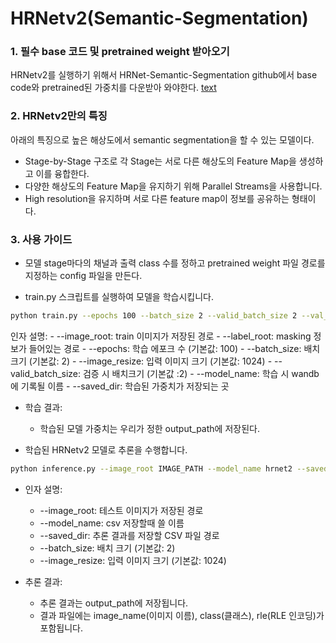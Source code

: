 # HRNetv2(Semantic-Segmentation)

### **1. 필수 base 코드 및 pretrained weight 받아오기**

HRNetv2를 실행하기 위해서 HRNet-Semantic-Segmentation github에서 base code와 pretrained된 가중치를 다운받아 와야한다.
[text](https://github.com/HRNet/HRNet-Semantic-Segmentation)

### **2. HRNetv2만의 특징**

아래의 특징으로 높은 해상도에서 semantic segmentation을 할 수 있는 모델이다.

- Stage-by-Stage 구조로 각 Stage는 서로 다른 해상도의 Feature Map을 생성하고 이를 융합한다.
- 다양한 해상도의 Feature Map을 유지하기 위해 Parallel Streams을 사용합니다.
- High resolution을 유지하며 서로 다른 feature map이 정보를 공유하는 형태이다.


### **3. 사용 가이드**

- 모델 stage마다의 채널과 출력 class 수를 정하고 pretrained weight 파일 경로를 지정하는 config 파일을 만든다.

- train.py 스크립트를 실행하여 모델을 학습시킵니다.
```bash
python train.py --epochs 100 --batch_size 2 --valid_batch_size 2 --val_every 10 --model_name hrnet2 --image_resize 1024 --saved_dir output_path --image_root IMAGE_PATH --lable_root LABEL_PATH
```

인자 설명:
    - --image_root: train 이미지가 저장된 경로
    - --label_root: masking 정보가 들어있는 경로
    - --epochs: 학습 에포크 수 (기본값: 100)
    - --batch_size: 배치 크기 (기본값: 2)
    - --image_resize: 입력 이미지 크기 (기본값: 1024)
    - --valid_batch_size: 검증 시 배치크기 (기본값 :2)
    - --model_name: 학습 시 wandb에 기록될 이름
    - --saved_dir: 학습된 가중치가 저장되는 곳

- 학습 결과:
    - 학습된 모델 가중치는 우리가 정한 output_path에 저장된다.

- 학습된 HRNetv2 모델로 추론을 수행합니다.
```bash
python inference.py --image_root IMAGE_PATH --model_name hrnet2 --saved_dir output_path --image_resize 1024 --batch_size 2
```
- 인자 설명:
    - --image_root: 테스트 이미지가 저장된 경로
    - --model_name: csv 저장할때 쓸 이름
    - --saved_dir: 추론 결과를 저장할 CSV 파일 경로
    - --batch_size: 배치 크기 (기본값: 2)
    - --image_resize: 입력 이미지 크기 (기본값: 1024)

- 추론 결과:
    - 추론 결과는 output_path에 저장됩니다.
    - 결과 파일에는 image_name(이미지 이름), class(클래스), rle(RLE 인코딩)가 포함됩니다.
